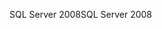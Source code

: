 <span data-ttu-id="08f9c-101">SQL Server 2008</span><span class="sxs-lookup"><span data-stu-id="08f9c-101">SQL Server 2008</span></span>